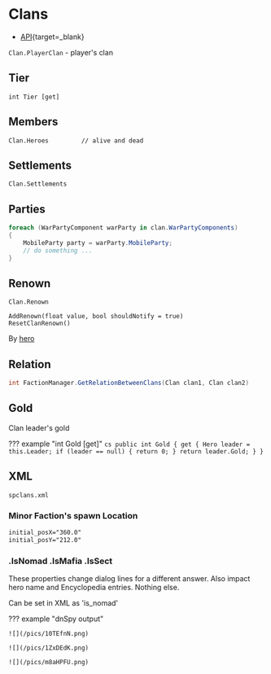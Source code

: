 # Clans

* [API](https://apidoc.bannerlord.com/v/1.2.12/class_tale_worlds_1_1_campaign_system_1_1_clan.html){target=_blank}



`Clan.PlayerClan` - player's clan


## Tier

    int Tier [get]

## Members

    Clan.Heroes         // alive and dead

## Settlements

    Clan.Settlements

## Parties

```cs
foreach (WarPartyComponent warParty in clan.WarPartyComponents)
{
    MobileParty party = warParty.MobileParty;
    // do something ...
}
```

## Renown

    Clan.Renown

    AddRenown(float value, bool shouldNotify = true)
    ResetClanRenown()

By [hero](/modding/heroes/#renown)

## Relation

```cs
int FactionManager.GetRelationBetweenClans(Clan clan1, Clan clan2)
```

## Gold

Clan leader's gold

??? example "int         Gold [get]"
    ``` cs
    public int Gold
    {
        get
        {
            Hero leader = this.Leader;
            if (leader == null)
            {
                return 0;
            }
            return leader.Gold;
        }
    }
    ```


## XML

    spclans.xml

### Minor Faction's spawn Location

``` xml
initial_posX="360.0"
initial_posY="212.0"
```

### .IsNomad .IsMafia .IsSect

These properties change dialog lines for a different answer. Also impact hero name and Encyclopedia entries. Nothing else.

Can be set in XML as 'is_nomad'

??? example "dnSpy output"

    ![](/pics/10TEfnN.png)

    ![](/pics/1ZxDEdK.png)

    ![](/pics/m8aHPFU.png)
